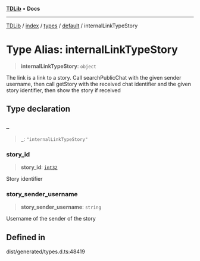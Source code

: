[**TDLib**](../../../../../../README.md) • **Docs**

***

[TDLib](../../../../../../modules.md) / [index](../../../../../README.md) / [types](../../../README.md) / [default](../README.md) / internalLinkTypeStory

# Type Alias: internalLinkTypeStory

> **internalLinkTypeStory**: `object`

The link is a link to a story. Call searchPublicChat with the given sender username, then call getStory with the received chat identifier and the given story identifier, then show the story if received

## Type declaration

### \_

> **\_**: `"internalLinkTypeStory"`

### story\_id

> **story\_id**: [`int32`](int32-1.md)

Story identifier

### story\_sender\_username

> **story\_sender\_username**: `string`

Username of the sender of the story

## Defined in

dist/generated/types.d.ts:48419
